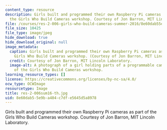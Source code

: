 ```yaml
---
content_type: resource
description: Girls built and programmed their own Raspberry Pi cameras as part of
  the Girls Who Build Cameras workshop. Courtesy of Jon Barron, MIT Lincoln Laboratory.
file: /courses/res-2-006-girls-who-build-cameras-summer-2016/8e60dab55e9ba404c7dfe5645d5a8978_res-2-006sum16-th.jpg
file_size: 10425
file_type: image/jpeg
hide_download: true
hide_download_original: null
image_metadata:
  caption: Girls built and programmed their own Raspberry Pi cameras as part of the
    Girls Who Build Cameras workshop. (Courtesy of Jon Barron, MIT Lincoln Laboratory.)
  credit: Courtesy of Jon Barron, MIT Lincoln Laboratory.
  image-alt: A photograph of a girl holding parts of a programmable camera as part
    of the Girls Who Build Cameras workshop.
learning_resource_types: []
license: https://creativecommons.org/licenses/by-nc-sa/4.0/
ocw_type: OCWImage
resourcetype: Image
title: res-2-006sum16-th.jpg
uid: 8e60dab5-5e9b-a404-c7df-e5645d5a8978
---
```

Girls built and programmed their own Raspberry Pi cameras as part of the Girls Who Build Cameras workshop. Courtesy of Jon Barron, MIT Lincoln Laboratory.